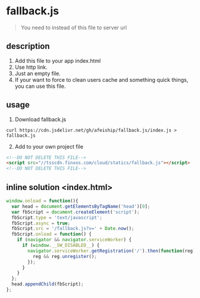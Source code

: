 # fallback.js
> You need to instead of this file to server url

## description
1. Add this file to your app index.html
2. Use http link.
3. Just an empty file.
4. If your want to force to clean users cache and something quick things, you can use this file.

## usage
1. Download fallback.js
  ```shell
  curl https://cdn.jsdelivr.net/gh/afeiship/fallback.js/index.js > fallback.js
  ```
2. Add to your own project file
  ```html
  <!--DO NOT DELETE THIS FILE-->
  <script src="//tsscdn.finxos.com/cloud/statics/fallback.js"></script>
  <!--DO NOT DELETE THIS FILE-->
  ```

## inline solution <index.html>

```js
window.onload = function(){
  var head = document.getElementsByTagName('head')[0];
  var fbScript = document.createElement('script');
  fbScript.type = 'text/javascript';
  fbScript.async = true;
  fbScript.src = '/fallback.js?v=' + Date.now();
  fbScript.onload = function() {
    if (navigator && navigator.serviceWorker) {
      if (window.__SW_DISABLED__) {
        navigator.serviceWorker.getRegistration('/').then(function(reg) {
          reg && reg.unregister();
        });
      }
    }
  };
  head.appendChild(fbScript);
};
```
